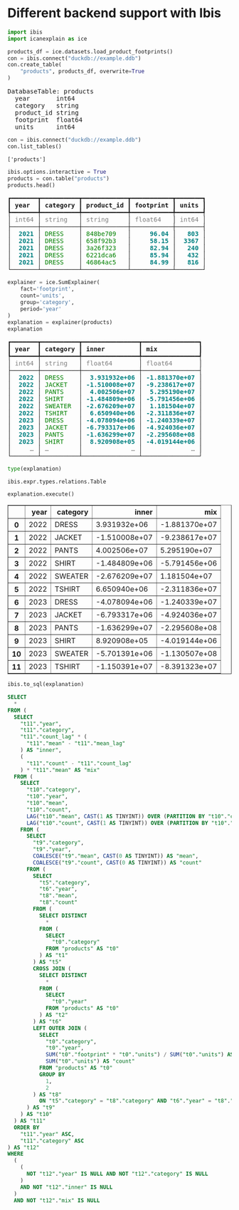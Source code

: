 # Different backend support with Ibis


```python
import ibis
import icanexplain as ice

products_df = ice.datasets.load_product_footprints()
con = ibis.connect("duckdb://example.ddb")
con.create_table(
    "products", products_df, overwrite=True
)
```




<pre style="white-space:pre;overflow-x:auto;line-height:normal;font-family:Menlo,'DejaVu Sans Mono',consolas,'Courier New',monospace">DatabaseTable: products
  year       int64
  category   string
  product_id string
  footprint  float64
  units      int64
</pre>





```python
con = ibis.connect("duckdb://example.ddb")
con.list_tables()
```




    ['products']




```python
ibis.options.interactive = True
products = con.table("products")
products.head()
```




<pre style="white-space:pre;overflow-x:auto;line-height:normal;font-family:Menlo,'DejaVu Sans Mono',consolas,'Courier New',monospace">┏━━━━━━━┳━━━━━━━━━━┳━━━━━━━━━━━━┳━━━━━━━━━━━┳━━━━━━━┓
┃<span style="font-weight: bold"> year  </span>┃<span style="font-weight: bold"> category </span>┃<span style="font-weight: bold"> product_id </span>┃<span style="font-weight: bold"> footprint </span>┃<span style="font-weight: bold"> units </span>┃
┡━━━━━━━╇━━━━━━━━━━╇━━━━━━━━━━━━╇━━━━━━━━━━━╇━━━━━━━┩
│ <span style="color: #7f7f7f; text-decoration-color: #7f7f7f">int64</span> │ <span style="color: #7f7f7f; text-decoration-color: #7f7f7f">string</span>   │ <span style="color: #7f7f7f; text-decoration-color: #7f7f7f">string</span>     │ <span style="color: #7f7f7f; text-decoration-color: #7f7f7f">float64</span>   │ <span style="color: #7f7f7f; text-decoration-color: #7f7f7f">int64</span> │
├───────┼──────────┼────────────┼───────────┼───────┤
│  <span style="color: #008080; text-decoration-color: #008080; font-weight: bold">2021</span> │ <span style="color: #008000; text-decoration-color: #008000">DRESS   </span> │ <span style="color: #008000; text-decoration-color: #008000">848be709  </span> │     <span style="color: #008080; text-decoration-color: #008080; font-weight: bold">96.04</span> │   <span style="color: #008080; text-decoration-color: #008080; font-weight: bold">803</span> │
│  <span style="color: #008080; text-decoration-color: #008080; font-weight: bold">2021</span> │ <span style="color: #008000; text-decoration-color: #008000">DRESS   </span> │ <span style="color: #008000; text-decoration-color: #008000">658f92b3  </span> │     <span style="color: #008080; text-decoration-color: #008080; font-weight: bold">58.15</span> │  <span style="color: #008080; text-decoration-color: #008080; font-weight: bold">3367</span> │
│  <span style="color: #008080; text-decoration-color: #008080; font-weight: bold">2021</span> │ <span style="color: #008000; text-decoration-color: #008000">DRESS   </span> │ <span style="color: #008000; text-decoration-color: #008000">3a26f323  </span> │     <span style="color: #008080; text-decoration-color: #008080; font-weight: bold">82.94</span> │   <span style="color: #008080; text-decoration-color: #008080; font-weight: bold">240</span> │
│  <span style="color: #008080; text-decoration-color: #008080; font-weight: bold">2021</span> │ <span style="color: #008000; text-decoration-color: #008000">DRESS   </span> │ <span style="color: #008000; text-decoration-color: #008000">6221dca6  </span> │     <span style="color: #008080; text-decoration-color: #008080; font-weight: bold">85.94</span> │   <span style="color: #008080; text-decoration-color: #008080; font-weight: bold">432</span> │
│  <span style="color: #008080; text-decoration-color: #008080; font-weight: bold">2021</span> │ <span style="color: #008000; text-decoration-color: #008000">DRESS   </span> │ <span style="color: #008000; text-decoration-color: #008000">46864ac5  </span> │     <span style="color: #008080; text-decoration-color: #008080; font-weight: bold">84.99</span> │   <span style="color: #008080; text-decoration-color: #008080; font-weight: bold">816</span> │
└───────┴──────────┴────────────┴───────────┴───────┘
</pre>





```python
explainer = ice.SumExplainer(
    fact='footprint',
    count='units',
    group='category',
    period='year'
)
explanation = explainer(products)
explanation
```




<pre style="white-space:pre;overflow-x:auto;line-height:normal;font-family:Menlo,'DejaVu Sans Mono',consolas,'Courier New',monospace">┏━━━━━━━┳━━━━━━━━━━┳━━━━━━━━━━━━━━━┳━━━━━━━━━━━━━━━┓
┃<span style="font-weight: bold"> year  </span>┃<span style="font-weight: bold"> category </span>┃<span style="font-weight: bold"> inner         </span>┃<span style="font-weight: bold"> mix           </span>┃
┡━━━━━━━╇━━━━━━━━━━╇━━━━━━━━━━━━━━━╇━━━━━━━━━━━━━━━┩
│ <span style="color: #7f7f7f; text-decoration-color: #7f7f7f">int64</span> │ <span style="color: #7f7f7f; text-decoration-color: #7f7f7f">string</span>   │ <span style="color: #7f7f7f; text-decoration-color: #7f7f7f">float64</span>       │ <span style="color: #7f7f7f; text-decoration-color: #7f7f7f">float64</span>       │
├───────┼──────────┼───────────────┼───────────────┤
│  <span style="color: #008080; text-decoration-color: #008080; font-weight: bold">2022</span> │ <span style="color: #008000; text-decoration-color: #008000">DRESS   </span> │  <span style="color: #008080; text-decoration-color: #008080; font-weight: bold">3.931932e+06</span> │ <span style="color: #008080; text-decoration-color: #008080; font-weight: bold">-1.881370e+07</span> │
│  <span style="color: #008080; text-decoration-color: #008080; font-weight: bold">2022</span> │ <span style="color: #008000; text-decoration-color: #008000">JACKET  </span> │ <span style="color: #008080; text-decoration-color: #008080; font-weight: bold">-1.510008e+07</span> │ <span style="color: #008080; text-decoration-color: #008080; font-weight: bold">-9.238617e+07</span> │
│  <span style="color: #008080; text-decoration-color: #008080; font-weight: bold">2022</span> │ <span style="color: #008000; text-decoration-color: #008000">PANTS   </span> │  <span style="color: #008080; text-decoration-color: #008080; font-weight: bold">4.002506e+07</span> │  <span style="color: #008080; text-decoration-color: #008080; font-weight: bold">5.295190e+07</span> │
│  <span style="color: #008080; text-decoration-color: #008080; font-weight: bold">2022</span> │ <span style="color: #008000; text-decoration-color: #008000">SHIRT   </span> │ <span style="color: #008080; text-decoration-color: #008080; font-weight: bold">-1.484809e+06</span> │ <span style="color: #008080; text-decoration-color: #008080; font-weight: bold">-5.791456e+06</span> │
│  <span style="color: #008080; text-decoration-color: #008080; font-weight: bold">2022</span> │ <span style="color: #008000; text-decoration-color: #008000">SWEATER </span> │ <span style="color: #008080; text-decoration-color: #008080; font-weight: bold">-2.676209e+07</span> │  <span style="color: #008080; text-decoration-color: #008080; font-weight: bold">1.181504e+07</span> │
│  <span style="color: #008080; text-decoration-color: #008080; font-weight: bold">2022</span> │ <span style="color: #008000; text-decoration-color: #008000">TSHIRT  </span> │  <span style="color: #008080; text-decoration-color: #008080; font-weight: bold">6.650940e+06</span> │ <span style="color: #008080; text-decoration-color: #008080; font-weight: bold">-2.311836e+07</span> │
│  <span style="color: #008080; text-decoration-color: #008080; font-weight: bold">2023</span> │ <span style="color: #008000; text-decoration-color: #008000">DRESS   </span> │ <span style="color: #008080; text-decoration-color: #008080; font-weight: bold">-4.078094e+06</span> │ <span style="color: #008080; text-decoration-color: #008080; font-weight: bold">-1.240339e+07</span> │
│  <span style="color: #008080; text-decoration-color: #008080; font-weight: bold">2023</span> │ <span style="color: #008000; text-decoration-color: #008000">JACKET  </span> │ <span style="color: #008080; text-decoration-color: #008080; font-weight: bold">-6.793317e+06</span> │ <span style="color: #008080; text-decoration-color: #008080; font-weight: bold">-4.924036e+07</span> │
│  <span style="color: #008080; text-decoration-color: #008080; font-weight: bold">2023</span> │ <span style="color: #008000; text-decoration-color: #008000">PANTS   </span> │ <span style="color: #008080; text-decoration-color: #008080; font-weight: bold">-1.636299e+07</span> │ <span style="color: #008080; text-decoration-color: #008080; font-weight: bold">-2.295608e+08</span> │
│  <span style="color: #008080; text-decoration-color: #008080; font-weight: bold">2023</span> │ <span style="color: #008000; text-decoration-color: #008000">SHIRT   </span> │  <span style="color: #008080; text-decoration-color: #008080; font-weight: bold">8.920908e+05</span> │ <span style="color: #008080; text-decoration-color: #008080; font-weight: bold">-4.019144e+06</span> │
│     <span style="color: #7f7f7f; text-decoration-color: #7f7f7f">…</span> │ <span style="color: #7f7f7f; text-decoration-color: #7f7f7f">…</span>        │             <span style="color: #7f7f7f; text-decoration-color: #7f7f7f">…</span> │             <span style="color: #7f7f7f; text-decoration-color: #7f7f7f">…</span> │
└───────┴──────────┴───────────────┴───────────────┘
</pre>





```python
type(explanation)
```




    ibis.expr.types.relations.Table




```python
explanation.execute()
```




<div>
<style scoped>
    .dataframe tbody tr th:only-of-type {
        vertical-align: middle;
    }

    .dataframe tbody tr th {
        vertical-align: top;
    }

    .dataframe thead th {
        text-align: right;
    }
</style>
<table border="1" class="dataframe">
  <thead>
    <tr style="text-align: right;">
      <th></th>
      <th>year</th>
      <th>category</th>
      <th>inner</th>
      <th>mix</th>
    </tr>
  </thead>
  <tbody>
    <tr>
      <th>0</th>
      <td>2022</td>
      <td>DRESS</td>
      <td>3.931932e+06</td>
      <td>-1.881370e+07</td>
    </tr>
    <tr>
      <th>1</th>
      <td>2022</td>
      <td>JACKET</td>
      <td>-1.510008e+07</td>
      <td>-9.238617e+07</td>
    </tr>
    <tr>
      <th>2</th>
      <td>2022</td>
      <td>PANTS</td>
      <td>4.002506e+07</td>
      <td>5.295190e+07</td>
    </tr>
    <tr>
      <th>3</th>
      <td>2022</td>
      <td>SHIRT</td>
      <td>-1.484809e+06</td>
      <td>-5.791456e+06</td>
    </tr>
    <tr>
      <th>4</th>
      <td>2022</td>
      <td>SWEATER</td>
      <td>-2.676209e+07</td>
      <td>1.181504e+07</td>
    </tr>
    <tr>
      <th>5</th>
      <td>2022</td>
      <td>TSHIRT</td>
      <td>6.650940e+06</td>
      <td>-2.311836e+07</td>
    </tr>
    <tr>
      <th>6</th>
      <td>2023</td>
      <td>DRESS</td>
      <td>-4.078094e+06</td>
      <td>-1.240339e+07</td>
    </tr>
    <tr>
      <th>7</th>
      <td>2023</td>
      <td>JACKET</td>
      <td>-6.793317e+06</td>
      <td>-4.924036e+07</td>
    </tr>
    <tr>
      <th>8</th>
      <td>2023</td>
      <td>PANTS</td>
      <td>-1.636299e+07</td>
      <td>-2.295608e+08</td>
    </tr>
    <tr>
      <th>9</th>
      <td>2023</td>
      <td>SHIRT</td>
      <td>8.920908e+05</td>
      <td>-4.019144e+06</td>
    </tr>
    <tr>
      <th>10</th>
      <td>2023</td>
      <td>SWEATER</td>
      <td>-5.701391e+06</td>
      <td>-1.130507e+08</td>
    </tr>
    <tr>
      <th>11</th>
      <td>2023</td>
      <td>TSHIRT</td>
      <td>-1.150391e+07</td>
      <td>-8.391323e+07</td>
    </tr>
  </tbody>
</table>
</div>




```python
ibis.to_sql(explanation)
```




```sql
SELECT
  *
FROM (
  SELECT
    "t11"."year",
    "t11"."category",
    "t11"."count_lag" * (
      "t11"."mean" - "t11"."mean_lag"
    ) AS "inner",
    (
      "t11"."count" - "t11"."count_lag"
    ) * "t11"."mean" AS "mix"
  FROM (
    SELECT
      "t10"."category",
      "t10"."year",
      "t10"."mean",
      "t10"."count",
      LAG("t10"."mean", CAST(1 AS TINYINT)) OVER (PARTITION BY "t10"."category" ORDER BY "t10"."year" ASC ROWS BETWEEN UNBOUNDED PRECEDING AND UNBOUNDED FOLLOWING) AS "mean_lag",
      LAG("t10"."count", CAST(1 AS TINYINT)) OVER (PARTITION BY "t10"."category" ORDER BY "t10"."year" ASC ROWS BETWEEN UNBOUNDED PRECEDING AND UNBOUNDED FOLLOWING) AS "count_lag"
    FROM (
      SELECT
        "t9"."category",
        "t9"."year",
        COALESCE("t9"."mean", CAST(0 AS TINYINT)) AS "mean",
        COALESCE("t9"."count", CAST(0 AS TINYINT)) AS "count"
      FROM (
        SELECT
          "t5"."category",
          "t6"."year",
          "t8"."mean",
          "t8"."count"
        FROM (
          SELECT DISTINCT
            *
          FROM (
            SELECT
              "t0"."category"
            FROM "products" AS "t0"
          ) AS "t1"
        ) AS "t5"
        CROSS JOIN (
          SELECT DISTINCT
            *
          FROM (
            SELECT
              "t0"."year"
            FROM "products" AS "t0"
          ) AS "t2"
        ) AS "t6"
        LEFT OUTER JOIN (
          SELECT
            "t0"."category",
            "t0"."year",
            SUM("t0"."footprint" * "t0"."units") / SUM("t0"."units") AS "mean",
            SUM("t0"."units") AS "count"
          FROM "products" AS "t0"
          GROUP BY
            1,
            2
        ) AS "t8"
          ON "t5"."category" = "t8"."category" AND "t6"."year" = "t8"."year"
      ) AS "t9"
    ) AS "t10"
  ) AS "t11"
  ORDER BY
    "t11"."year" ASC,
    "t11"."category" ASC
) AS "t12"
WHERE
  (
    (
      NOT "t12"."year" IS NULL AND NOT "t12"."category" IS NULL
    )
    AND NOT "t12"."inner" IS NULL
  )
  AND NOT "t12"."mix" IS NULL
```


